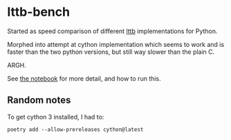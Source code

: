 # lttb-bench

Started as speed comparison of different [lttb](https://github.com/sveinn-steinarsson/flot-downsample) implementations for Python.

Morphed into attempt at cython implementation which seems to work and is faster than the two python versions, but still way slower than the plain C.

ARGH.

See [the notebook](./drag_race_lttb.ipynb) for more detail, and how to run this.

## Random notes

To get cython 3 installed, I had to:

```shell
poetry add --allow-prereleases cython@latest
```
